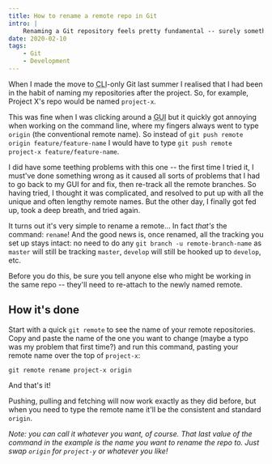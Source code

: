 ```yaml
---
title: How to rename a remote repo in Git
intro: |
    Renaming a Git repository feels pretty fundamental -- surely something will break? Well, worry no more -- it turns out it's a piece of cake!
date: 2020-02-10
tags:
    - Git
    - Development
---
```


When I made the move to <abbr title="Command Line Interface">CLI</abbr>-only Git last summer I realised that I had been in the habit of naming my repositories after the project. So, for example, Project X's repo would be named `project-x`.

This was fine when I was clicking around a <abbr title="Graphical User Interface">GUI</abbr> but it quickly got annoying when working on the command line, where my fingers always went to type `origin` (the conventional remote name). So instead of `git push remote origin feature/feature-name` I would have to type `git push remote project-x feature/feature-name`.

I did have some teething problems with this one -- the first time I tried it, I must've done something wrong as it caused all sorts of problems that I had to go back to my GUI for and fix, then re-track all the remote branches. So having tried, I thought it was complicated, and resolved to put up with all the unique and often lengthy remote names. But the other day, I finally got fed up, took a deep breath, and tried again.

It turns out it's very simple to rename a remote… In fact *that's* the command: `rename`! And the good news is, once renamed, all the tracking you set up stays intact: no need to do any `git branch -u remote-branch-name` as `master` will still be tracking `master`, `develop` will still be hooked up to `develop`, etc.

Before you do this, be sure you tell anyone else who might be working in the same repo -- they'll need to re-attach to the newly named remote.


## How it's done

Start with a quick `git remote` to see the name of your remote repositories. Copy and paste the name of the one you want to change (maybe a typo was my problem that first time?) and run this command, pasting your remote name over the top of `project-x`:

```git
git remote rename project-x origin
```

And that's it!

Pushing, pulling and fetching will now work exactly as they did before, but when you need to type the remote name it'll be the consistent and standard `origin`.

<i>Note: you can call it whatever you want, of course. That last value of the command in the example is the name you want to rename the repo *to*. Just swap `origin` for `project-y` or whatever you like!</i>

